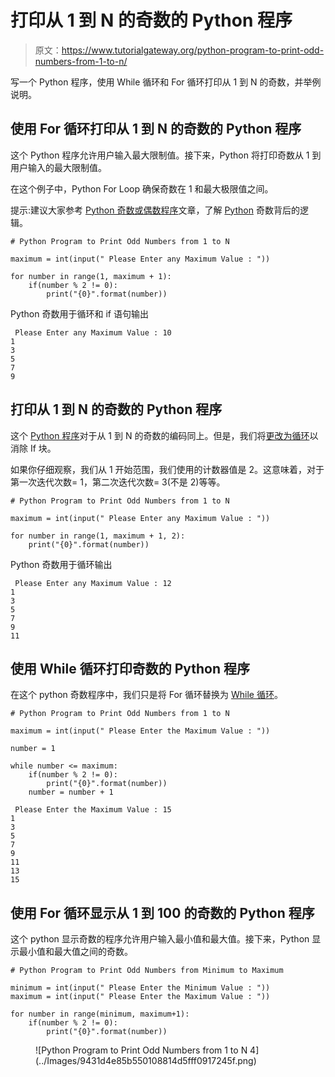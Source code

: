 # 打印从 1 到 N 的奇数的 Python 程序

> 原文：<https://www.tutorialgateway.org/python-program-to-print-odd-numbers-from-1-to-n/>

写一个 Python 程序，使用 While 循环和 For 循环打印从 1 到 N 的奇数，并举例说明。

## 使用 For 循环打印从 1 到 N 的奇数的 Python 程序

这个 Python 程序允许用户输入最大限制值。接下来，Python 将打印奇数从 1 到用户输入的最大限制值。

在这个例子中，Python For Loop 确保奇数在 1 和最大极限值之间。

提示:建议大家参考 [Python 奇数或偶数程序](https://www.tutorialgateway.org/python-program-to-check-if-a-number-is-odd-or-even/)文章，了解 [Python](https://www.tutorialgateway.org/python-tutorial/) 奇数背后的逻辑。

```
# Python Program to Print Odd Numbers from 1 to N

maximum = int(input(" Please Enter any Maximum Value : "))

for number in range(1, maximum + 1):
    if(number % 2 != 0):
        print("{0}".format(number))
```

Python 奇数用于循环和 if 语句输出

```
 Please Enter any Maximum Value : 10
1
3
5
7
9
```

## 打印从 1 到 N 的奇数的 Python 程序

这个 [Python 程序](https://www.tutorialgateway.org/python-programming-examples/)对于从 1 到 N 的奇数的编码同上。但是，我们将[更改为循环](https://www.tutorialgateway.org/python-for-loop/)以消除 If 块。

如果你仔细观察，我们从 1 开始范围，我们使用的计数器值是 2。这意味着，对于第一次迭代次数= 1，第二次迭代次数= 3(不是 2)等等。

```
# Python Program to Print Odd Numbers from 1 to N

maximum = int(input(" Please Enter any Maximum Value : "))

for number in range(1, maximum + 1, 2):
    print("{0}".format(number))
```

Python 奇数用于循环输出

```
 Please Enter any Maximum Value : 12
1
3
5
7
9
11
```

## 使用 While 循环打印奇数的 Python 程序

在这个 python 奇数程序中，我们只是将 For 循环替换为 [While 循环](https://www.tutorialgateway.org/python-while-loop/)。

```
# Python Program to Print Odd Numbers from 1 to N

maximum = int(input(" Please Enter the Maximum Value : "))

number = 1

while number <= maximum:
    if(number % 2 != 0):
        print("{0}".format(number))
    number = number + 1
```

```
 Please Enter the Maximum Value : 15
1
3
5
7
9
11
13
15
```

## 使用 For 循环显示从 1 到 100 的奇数的 Python 程序

这个 python 显示奇数的程序允许用户输入最小值和最大值。接下来，Python 显示最小值和最大值之间的奇数。

```
# Python Program to Print Odd Numbers from Minimum to Maximum

minimum = int(input(" Please Enter the Minimum Value : "))
maximum = int(input(" Please Enter the Maximum Value : "))

for number in range(minimum, maximum+1):
    if(number % 2 != 0):
        print("{0}".format(number))
```

<figure class="wp-block-image">![Python Program to Print Odd Numbers from 1 to N 4](../Images/9431d4e85b550108814d5fff0917245f.png)</figure>